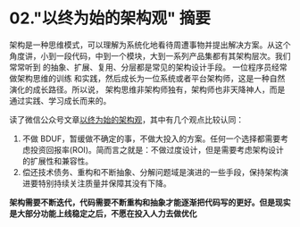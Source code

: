 # 02."以终为始的架构观" 摘要

架构是一种思维模式，可以理解为系统化地看待周遭事物并提出解决方案。从这个角度讲，小到一段代码，中到一个模块，大到一系列产品集都有其架构层次。我们常常听到 的抽象、扩展、复用、分层都是常见的架构设计手段。
一位程序员经常做架构思维的训练 和实践，然后成长为一位系统或者平台架构师，这是一种自然演化的成长路径。所以说， 架构思维非架构师独有，架构师也非天降神人，而是通过实践、学习成长而来的。

读了微信公众号文章[以终为始的架构观](https://mp.weixin.qq.com/s/KZp27in3FfdFmSdoVjRlPg)，其中有几个观点比较认同：

1. 不做 BDUF，暂缓做不确定的事，不做大投入的方案。任何一个选择都需要考虑投资回报率(ROI)。简而言之就是：不做过度设计，但是需要考虑架构设计的扩展性和兼容性。
2. 偿还技术债务、重构和不断抽象、分解问题域是演进的一些手段，保持架构演进要特别持续关注质量并保障其没有下降。
   
**架构需要不断迭代，代码需要不断重构和抽象才能逐渐把代码写的更好。但是现实是大部分功能上线稳定之后，不愿在投入人力去做优化**
